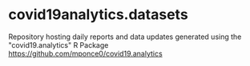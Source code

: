 # covid19analytics.datasets

Repository hosting daily reports and data updates generated using the "covid19.analytics" R Package https://github.com/mponce0/covid19.analytics
